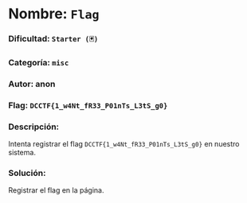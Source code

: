 # Nombre: `Flag`
### Dificultad: `Starter (🃏)`
### Categoría: `misc`
### Autor: anon
### Flag: `DCCTF{1_w4Nt_fR33_P01nTs_L3tS_g0}`

### Descripción:
Intenta registrar el flag `DCCTF{1_w4Nt_fR33_P01nTs_L3tS_g0}` en nuestro sistema.

### Solución:
Registrar el flag en la página.